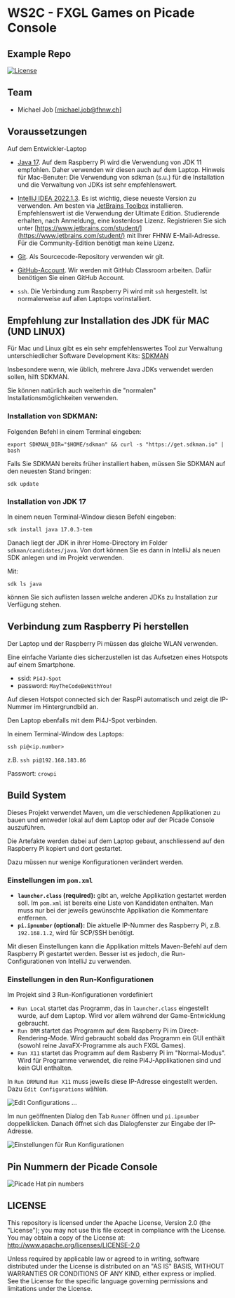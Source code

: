 # WS2C - FXGL Games on Picade Console
## Example Repo
[![License](https://img.shields.io/github/license/FHNW-WS2C/Picade-Master)](https://github.com/FHNW-WS2C/Picade-Master/blob/master/LICENSE)


## Team

* Michael Job [michael.job@fhnw.ch]


## Voraussetzungen

Auf dem Entwickler-Laptop

* [Java 17](https://adoptium.net/de/temurin/). Auf dem Raspberry Pi wird die Verwendung von JDK 11 empfohlen. Daher verwenden wir diesen auch auf dem Laptop. Hinweis für Mac-Benuter: Die Verwendung von sdkman (s.u.) für die Installation und die Verwaltung von JDKs ist sehr empfehlenswert.

* [IntelliJ IDEA 2022.1.3](https://www.jetbrains.com/idea/download/). Es ist wichtig, diese neueste Version zu verwenden. Am besten via [JetBrains Toolbox](https://www.jetbrains.com/toolbox-app/) installieren. Empfehlenswert ist die Verwendung der Ultimate Edition. Studierende erhalten, nach Anmeldung, eine kostenlose Lizenz. Registrieren Sie sich unter [https://www.jetbrains.com/student/](https://www.jetbrains.com/student/) mit Ihrer FHNW E-Mail-Adresse. Für die Community-Edition benötigt man keine Lizenz.

* [Git](https://git-scm.com/downloads). Als Sourcecode-Repository verwenden wir git. 

* [GitHub-Account](https://github.com). Wir werden mit GitHub Classroom arbeiten. Dafür benötigen Sie einen GitHub Account. 

* `ssh`. Die Verbindung zum Raspberry Pi wird mit `ssh` hergestellt. Ist normalerweise auf allen Laptops vorinstalliert.


## Empfehlung zur Installation des JDK für MAC (UND LINUX)

Für Mac und Linux gibt es ein sehr empfehlenswertes Tool zur Verwaltung unterschiedlicher Software Development Kits: [SDKMAN](https://sdkman.io)

Insbesondere wenn, wie üblich, mehrere Java JDKs verwendet werden sollen, hilft SDKMAN.

Sie können natürlich auch weiterhin die "normalen" Installationsmöglichkeiten verwenden.

### Installation von SDKMAN:
Folgenden Befehl in einem Terminal eingeben:

`export SDKMAN_DIR="$HOME/sdkman" && curl -s "https://get.sdkman.io" | bash`

Falls Sie SDKMAN bereits früher installiert haben, müssen Sie SDKMAN auf den neuesten Stand bringen:

`sdk update`

### Installation von JDK 17 
In einem neuen Terminal-Window diesen Befehl eingeben:

`sdk install java 17.0.3-tem`

Danach liegt der JDK in ihrer Home-Directory im Folder `sdkman/candidates/java`. Von dort können Sie es dann in IntelliJ als neuen SDK anlegen und im Projekt verwenden.

Mit: 

`sdk ls java`

können Sie sich auflisten lassen welche anderen JDKs zu Installation zur Verfügung stehen.


## Verbindung zum Raspberry Pi herstellen
Der Laptop und der Raspberry Pi müssen das gleiche WLAN verwenden.

Eine einfache Variante dies sicherzustellen ist das Aufsetzen eines Hotspots auf einem Smartphone.

- ssid: `Pi4J-Spot`
- password: `MayTheCodeBeWithYou!`

Auf diesen Hotspot connected sich der RaspPi automatisch und zeigt die IP-Nummer im Hintergrundbild an.

Den Laptop ebenfalls mit dem Pi4J-Spot verbinden.

In einem Terminal-Window des Laptops:

`ssh pi@<ip.number>`

z.B.
`ssh pi@192.168.183.86`
 
Passwort: `crowpi`


## Build System

Dieses Projekt verwendet Maven, um die verschiedenen Applikationen zu bauen und entweder lokal auf dem Laptop oder auf der Picade Console auszuführen.

Die Artefakte werden dabei auf dem Laptop gebaut, anschliessend auf den Raspberry Pi kopiert und dort gestartet.

Dazu müssen nur wenige Konfigurationen verändert werden.

### Einstellungen im `pom.xml`

- **`launcher.class` (required):** gibt an, welche Applikation gestartet werden soll. Im `pom.xml` ist bereits eine Liste von Kandidaten enthalten. Man muss nur bei der jeweils gewünschte Applikation die Kommentare entfernen.
- **`pi.ipnumber` (optional):** Die aktuelle IP-Nummer des Raspberry Pi, z.B. `192.168.1.2`, wird für SCP/SSH benötigt. 

Mit diesen Einstellungen kann die Applikation mittels Maven-Befehl auf dem Raspberry Pi gestartet werden. Besser ist es jedoch, die Run-Configurationen von IntelliJ zu verwenden.

### Einstellungen in den Run-Konfigurationen

Im Projekt sind 3 Run-Konfigurationen vordefiniert
- `Run Local` startet das Programm, das in `launcher.class` eingestellt wurde, auf dem Laptop. Wird vor allem während der Game-Entwicklung gebraucht.
- `Run DRM` startet das Programm auf dem Raspberry Pi im Direct-Rendering-Mode. Wird gebraucht sobald das Programm ein GUI enthält (sowohl reine JavaFX-Programme als auch FXGL Games).
- `Run X11` startet das Programm auf dem Rasberry Pi im "Normal-Modus". Wird für Programme verwendet, die reine Pi4J-Applikationen sind und kein GUI enthalten.

In `Run DRM`und `Run X11` muss jeweils diese IP-Adresse eingestellt werden. Dazu  `Edit Configurations` wählen. 

![Edit Configurations ...](assets/edit-configurations.png)

Im nun geöffnenten Dialog den Tab `Runner` öffnen und `pi.ipnumber` doppelklicken. Danach öffnet sich das Dialogfenster zur Eingabe der IP-Adresse. 

![Einstellungen für Run Konfigurationen](assets/run-configurations.png)


## Pin Nummern der Picade Console

![Picade Hat pin numbers](assets/picade_hat_pin_numbers.png)


## LICENSE

This repository is licensed under the Apache License, Version 2.0 (the "License"); you may not use this file except in compliance with the
License. You may obtain a copy of the License at: http://www.apache.org/licenses/LICENSE-2.0

Unless required by applicable law or agreed to in writing, software distributed under the License is distributed on an "AS IS" BASIS,
WITHOUT WARRANTIES OR CONDITIONS OF ANY KIND, either express or implied. See the License for the specific language governing permissions and
limitations under the License.




